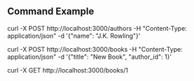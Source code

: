## Command Example

curl -X POST http://localhost:3000/authors -H "Content-Type: application/json" -d '{"name": "J.K. Rowling"}'

curl -X POST http://localhost:3000/books -H "Content-Type: application/json" -d '{"title": "New Book", "author_id": 1}'

curl -X GET http://localhost:3000/books/1

